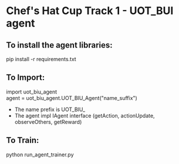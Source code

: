 # Chef's Hat Cup Track 1 - UOT_BUI agent 

## To install the agent libraries:
pip install -r requirements.txt

## To Import:
import uot_biu_agent <br>
agent = uot_biu_agent.UOT_BIU_Agent("name_suffix") <br>   

* The name prefix is UOT_BIU_
* The agent impl IAgent interface (getAction, actionUpdate, observeOthers, getReward)

## To Train:
python run_agent_trainer.py



